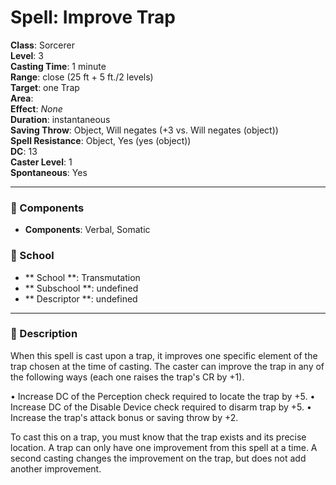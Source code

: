 
# Spell: Improve Trap
**Class**: Sorcerer  
**Level**: 3  
**Casting Time**: 1 minute  
**Range**: close (25 ft + 5 ft./2 levels)  
**Target**: one Trap  
**Area**:   
**Effect**: _None_  
**Duration**: instantaneous  
**Saving Throw**: Object, Will negates (+3 vs. Will negates (object))  
**Spell Resistance**: Object, Yes (yes (object))  
**DC**: 13  
**Caster Level**: 1  
**Spontaneous**: Yes

---

### 🔮 Components
- **Components**: Verbal, Somatic

### 🏫 School
- ** School **: Transmutation
- ** Subschool **: undefined
- ** Descriptor **: undefined
---

### 📜 Description
When this spell is cast upon a trap, it improves one specific element of the trap chosen at the time of casting. The caster can improve the trap in any of the following ways (each one raises the trap's CR by +1).

• Increase DC of the Perception check required to locate the trap by +5. 
• Increase DC of the Disable Device check required to disarm trap by +5.
• Increase the trap's attack bonus or saving throw by +2. 

To cast this on a trap, you must know that the trap exists and its precise location. A trap can only have one improvement from this spell at a time. A second casting changes the improvement on the trap, but does not add another improvement.
